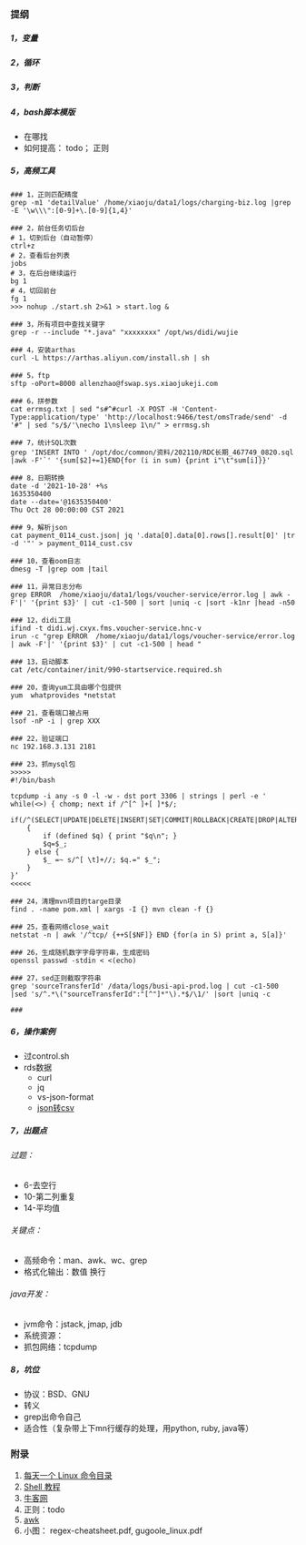 ### 提纲

##### 1，变量

##### 2，循环

##### 3，判断

##### 4，bash脚本模版

* 在哪找
* 如何提高： todo； 正则

##### 5，高频工具

```shell
### 1，正则匹配精度
grep -m1 'detailValue' /home/xiaoju/data1/logs/charging-biz.log |grep -E '\w\\\":[0-9]+\.[0-9]{1,4}'

### 2，前台任务切后台
# 1，切到后台（自动暂停）
ctrl+z
# 2，查看后台列表
jobs
# 3，在后台继续运行
bg 1
# 4，切回前台
fg 1
>>> nohup ./start.sh 2>&1 > start.log &

### 3，所有项目中查找关键字
grep -r --include "*.java" "xxxxxxxx" /opt/ws/didi/wujie

### 4，安装arthas
curl -L https://arthas.aliyun.com/install.sh | sh

### 5，ftp
sftp -oPort=8000 allenzhao@fswap.sys.xiaojukeji.com

### 6，拼参数
cat errmsg.txt | sed "s#^#curl -X POST -H 'Content-Type:application/type' 'http://localhost:9466/test/omsTrade/send' -d '#" | sed "s/$/'\necho 1\nsleep 1\n/" > errmsg.sh

### 7，统计SQL次数
grep 'INSERT INTO ' /opt/doc/common/资料/202110/RDC长期_467749_0820.sql  |awk -F'`' '{sum[$2]+=1}END{for (i in sum) {print i"\t"sum[i]}}'

### 8，日期转换
date -d '2021-10-28' +%s
1635350400
date --date='@1635350400'
Thu Oct 28 00:00:00 CST 2021

### 9，解析json
cat payment_0114_cust.json| jq '.data[0].data[0].rows[].result[0]' |tr -d '"' > payment_0114_cust.csv

### 10，查看oom日志
dmesg -T |grep oom |tail

### 11，异常日志分布
grep ERROR  /home/xiaoju/data1/logs/voucher-service/error.log | awk -F'|' '{print $3}' | cut -c1-500 | sort |uniq -c |sort -k1nr |head -n50

### 12，didi工具
ifind -t didi.wj.cxyx.fms.voucher-service.hnc-v
irun -c "grep ERROR  /home/xiaoju/data1/logs/voucher-service/error.log | awk -F'|' '{print $3}' | cut -c1-500 | head "

### 13，启动脚本
cat /etc/container/init/990-startservice.required.sh

### 20，查询yum工具由哪个包提供
yum  whatprovides *netstat

### 21，查看端口被占用
lsof -nP -i | grep XXX

### 22，验证端口
nc 192.168.3.131 2181

### 23，抓mysql包
>>>>>
#!/bin/bash

tcpdump -i any -s 0 -l -w - dst port 3306 | strings | perl -e '
while(<>) { chomp; next if /^[^ ]+[ ]*$/;
    if(/^(SELECT|UPDATE|DELETE|INSERT|SET|COMMIT|ROLLBACK|CREATE|DROP|ALTER|CALL)/i)
    {
        if (defined $q) { print "$q\n"; }
        $q=$_;
    } else {
        $_ =~ s/^[ \t]+//; $q.=" $_";
    }
}’
<<<<<

### 24，清理mvn项目的targe目录
find . -name pom.xml | xargs -I {} mvn clean -f {}

### 25，查看网络close_wait
netstat -n | awk '/^tcp/ {++S[$NF]} END {for(a in S) print a, S[a]}'  

### 26，生成随机数字字母字符串，生成密码
openssl passwd -stdin < <(echo)

### 27，sed正则截取字符串
grep 'sourceTransferId' /data/logs/busi-api-prod.log | cut -c1-500 |sed 's/^.*\("sourceTransferId":"[^"]*"\).*$/\1/' |sort |uniq -c

### 
```



##### 6，操作案例

* 过control.sh
* rds数据
  - curl
  - jq
  - vs-json-format
  - [json转csv](https://www.bejson.com/json/json2excel/)

##### 7，出题点

###### 过题：

- 6-去空行
- 10-第二列重复
- 14-平均值

###### 关键点：

- 高频命令：man、awk、wc、grep
- 格式化输出：数值 换行

###### java开发：

* jvm命令：jstack, jmap, jdb
* 系统资源：
* 抓包网络：tcpdump

##### 8，坑位

* 协议：BSD、GNU
* 转义
* grep出命令自己
* 适合性（复杂带上下mn行缓存的处理，用python, ruby, java等）



### 附录

1. [每天一个 Linux 命令目录](https://mp.weixin.qq.com/s/2JNQ027tVJ1Nz99ANAHyGA)
2. [Shell 教程](https://www.runoob.com/linux/linux-shell.html)
3. [牛客网](https://www.nowcoder.com/ta/shell?from=baidushell&bd_vid=12713616674231593575)
4. 正则：todo
5. [awk](http://www.gnu.org/software/gawk/manual/gawk.html)
6. 小图： regex-cheatsheet.pdf, gugoole_linux.pdf